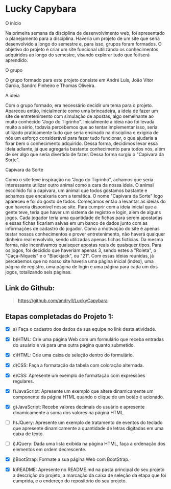 
# Lucky Capybara

O início

Na primeira semana da disciplina de desenvolvimento web, foi apresentado o planejamento para a disciplina. Haveria um projeto de um site que seria desenvolvido a longo do semestre e, para isso, grupos foram formados. O objetivo do projeto é criar um site funcional utilizando os conhecimentos adquiridos ao longo do semestre, visando explorar tudo que foi/será aprendido.



O grupo

O grupo formado para este projeto consiste em André Luís, João Vitor Garcia, Sandro Pinheiro e Thomas Oliveira. 



A ideia

Com o grupo formado, era necessário decidir um tema para o projeto. Apareceu então, inicialmente como uma brincadeira, a ideia de fazer um site de entretenimento com simulação de apostas, algo semelhante ao muito conhecido "Jogo do Tigrinho". Inicialmente a ideia não foi levada muito a sério, todavia percebemos que ao tentar implementar isso, seria utilizado praticamente tudo que seria ensinado na disciplina e exigiria de nós um esforço considerável para fazer tudo funcionar, o que ajudaria a fixar bem o conhecimento adquirido. Dessa forma, decidimos levar essa ideia adiante, já que agregaria bastante conhecimento para todos nós, além de ser algo que seria divertido de fazer. Dessa forma surgiu o "Capivara da Sorte".



Capivara da Sorte

Como o site teve inspiração no "Jogo do Tigrinho", achamos que seria interessante utilizar outro animal como a cara da nossa ideia. O animal escolhido foi a capivara, um animal que todos gostamos bastante e achamos que encaixaria com a temática. O nome "Capivara da Sorte" logo apareceu e foi do gosto de todos. Começamos então a levantar as ideias do que haveria disponível nesse site. Para cumprir com a ideia inicial que a gente teve, teria que haver um sistema de registro e login, além de alguns jogos. Cada jogador teria uma quantidade de fichas para serem apostadas e essas fichas ficariam salvas em um banco de dados junto com as informações de cadastro do jogador. Como a motivação do site é apenas testar nossos conhecimentos e prover entretenimento, não haverá qualquer dinheiro real envolvido, sendo utilizadas apenas fichas fictícias. Da mesma forma, não incentivamos quaisquer apostas reais de quaisquer tipos. Para os jogos, foi decidido que haveriam apenas 3, sendo estes a "Roleta", o "Caça-Níqueis" e o "Blackjack", ou "21". Com essas ideias reunidas, já percebemos que no nosso site haveria uma página inicial (index), uma página de registro, uma página de login e uma página para cada um dos jogos, totalizando seis páginas.

## Link do Github:
> https://github.com/andryll/LuckyCapybara

## Etapas completadas do Projeto 1:

- [x] a) Faça o cadastro dos dados da sua equipe no link desta atividade.

- [x] b)HTML: Crie uma página Web com um formulário que receba entradas do usuário e vá para uma outra página quanto submetido.

- [x] c)HTML: Crie uma caixa de seleção dentro do formulário.

- [x] d)CSS: Faça a formatação da tabela com coloração alternada.

- [x] e)CSS: Apresente um exemplo de formatação com expressões regulares. 

- [x] f)JavaScript: Apresente um exemplo que altere dinamicamente um componente da página HTML quando o clique de um botão é acionado.

- [x] g)JavaScript: Recebe valores decimais do usuário e apresente dinamicamente a soma dos valores na página HTML.

- [ ] h)JQuery: Apresente um exemplo de tratamento de eventos do teclado que apresente dinamicamente a quantidade de letras digitadas em uma caixa de texto.

- [ ] i)JQuery: Dada uma lista exibida na página HTML, faça a ordenação dos elementos em ordem decrescente.

- [x] j)BootStrap: Formate a sua página Web com BootStrap.

- [x] k)README: Apresente no README.md na pasta principal do seu projeto a descrição do projeto, a marcação da caixa de seleção da etapa que foi cumprida, e o endereço do repositório do seu projeto.


